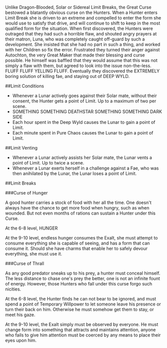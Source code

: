 Unlike Dragon-Blooded, Solar or Sidereal Limit Breaks, the Great Curse bestowed a blatantly obvious curse on the Hunters.
When a Hunter enters Limit Break she is driven to an extreme and compelled to enter the form she would use to satisfy that drive, and will continue to shift to keep in the most qualified form for the situation.
When first discovered, the Hunters were outraged that they had such a horrible flaw, and shouted angry prayers at their matron, Luna, who was completely caught off-guard by such a development.
She insisted that she had no part in such a thing, and worked with her Children so fix the error.
Frustrated they turned their anger against Autochton, the very Great Maker that made their blessing and curse possible.
He himself was baffled that they would assume that this was not simply a flaw with them, but agreed to look into the issue non-the-less.
FLUFF FLUFF YELLING FLUFF.
Eventually they discovered the EXTREMELY boring solution of killing fae, and staying out of DEEP WYLD.


##Limit Conditions

 * Whenever a Lunar actively goes against their Solar mate, without their consent, the Hunter gets a point of Limit.  Up to a maximum of two per scene.
 * SOMETHING SOMETHING DEATHSTAR SOMETHING SOMETHING DARK SIDE
 * Each hour spent in the Deep Wyld causes the Lunar to gain a point of Limit.
 * Each minute spent in Pure Chaos causes the Lunar to gain a point of Limit.

##Limit Venting

 * Whenever a Lunar actively assists her Solar mate, the Lunar vents a point of Limit.  Up to twice a scene.
 * Whenever a Lunar exerts herself in a challenge against a Fae, who was then anihilated by the Lunar, the Lunar loses a point of Limit.

##Limit Breaks

###Curse of Hunger

A good hunter carries a stock of food with her all the time.
One doesn't always have the chance to get more food when hungry, such as when wounded.
But not even months of rations can sustain a Hunter under this Curse.

At the 6-8 level, HUNGER

At the 9-10 level, endless hunger consumes the Exalt, she must attempt to consume everything she is capable of seeing, and has a form that can consume it.  Should she have charms that enable her to safely devour everything, she must use it.

###Curse of Thrall

As any good predator sneaks up to his prey, a hunter must conceal himself.
The less distance to chase one's prey the better, one is not an infinite fount of energy.
However, those Hunters who fall under this curse forgo such nicities.

At the 6-8 level, the Hunter finds he can not bear to be ignored, and must spend a point of Temporary Willpower to let someone leave his presence or turn their back on him.  Otherwise he must somehow get them to stay, or meet his gaze.

At the 9-10 level, the Exalt simply must be observed by everyone.  He must change form into something that attracts and maintains attention, anyone who fails to give him attention must be coerced by any means to place their eyes upon him.
